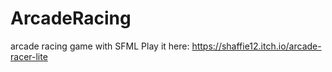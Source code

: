# ArcadeRacing
arcade racing game with SFML 
Play it here: https://shaffie12.itch.io/arcade-racer-lite
